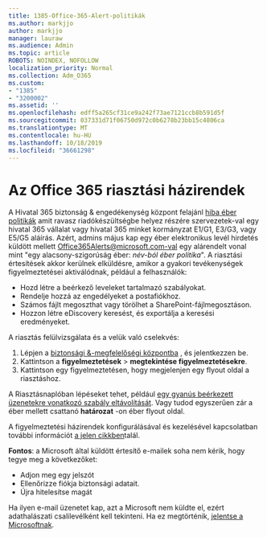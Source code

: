 ```yaml
---
title: 1385-Office-365-Alert-politikák
ms.author: markjjo
author: markjjo
manager: lauraw
ms.audience: Admin
ms.topic: article
ROBOTS: NOINDEX, NOFOLLOW
localization_priority: Normal
ms.collection: Adm_O365
ms.custom:
- "1385"
- "3200002"
ms.assetid: ''
ms.openlocfilehash: edff5a265cf31ce9a242f73ae7121ccb8b591d5f
ms.sourcegitcommit: 037331d71f06750d972c0b6278b23bb15c4806ca
ms.translationtype: MT
ms.contentlocale: hu-HU
ms.lasthandoff: 10/18/2019
ms.locfileid: "36661298"
---
```

# <a name="office-365-alert-policies"></a>Az Office 365 riasztási házirendek

A Hivatal 365 biztonság & engedékenység központ felajánl [hiba éber politikák](https://docs.microsoft.com/office365/securitycompliance/alert-policies#default-alert-policies) amit ravasz riadókészültségbe helyez részére szervezetek-val egy hivatal 365 vállalat vagy hivatal 365 minket kormányzat E1/G1, E3/G3, vagy E5/G5 aláírás. Azért, admins május kap egy éber elektronikus levél hirdetés küldött mellett Office365Alerts@microsoft.com-val egy alárendelt vonal mint "egy alacsony-szigorúság éber: *név-ból éber politika*". A riasztási értesítések akkor kerülnek elküldésre, amikor a gyakori tevékenységek figyelmeztetései aktiválódnak, például a felhasználók:

- Hozd létre a beérkező leveleket tartalmazó szabályokat.
- Rendelje hozzá az engedélyeket a postafiókhoz.
- Számos fájlt megoszthat vagy törölhet a SharePoint-fájlmegosztáson.
- Hozzon létre eDiscovery keresést, és exportálja a keresési eredményeket.

A riasztás felülvizsgálata és a velük való cselekvés:

1. Lépjen a [biztonsági &-megfelelőségi központba](https://protection.office.com) , és jelentkezzen be.
2. Kattintson a **figyelmeztetések** > **megtekintése figyelmeztetésekre**.
3. Kattintson egy figyelmeztetésen, hogy megjelenjen egy flyout oldal a riasztáshoz.

A Riasztásnaplóban lépéseket tehet, például [egy gyanús beérkezett üzenetekre vonatkozó szabály eltávolítását](https://docs.microsoft.com/office365/securitycompliance/responding-to-a-compromised-email-account). Vagy tudod egyszerűen zár a éber mellett csattanó **határozat** -on éber flyout oldal.

A figyelmeztetési házirendek konfigurálásával és kezelésével kapcsolatban további információt [a jelen cikkben](https://docs.microsoft.com/office365/securitycompliance/alert-policies)talál.

**Fontos**: a Microsoft által küldött értesítő e-mailek soha nem kérik, hogy tegye meg a következőket:

- Adjon meg egy jelszót
- Ellenőrizze fiókja biztonsági adatait.
- Újra hitelesítse magát

Ha ilyen e-mail üzenetet kap, azt a Microsoft nem küldte el, ezért adathalászati csalilevélként kell tekinteni. Ha ez megtörténik, [jelentse a Microsoftnak](https://docs.microsoft.com/office365/SecurityCompliance/report-junk-email-and-phishing-scams-in-outlook-on-the-web-eop).